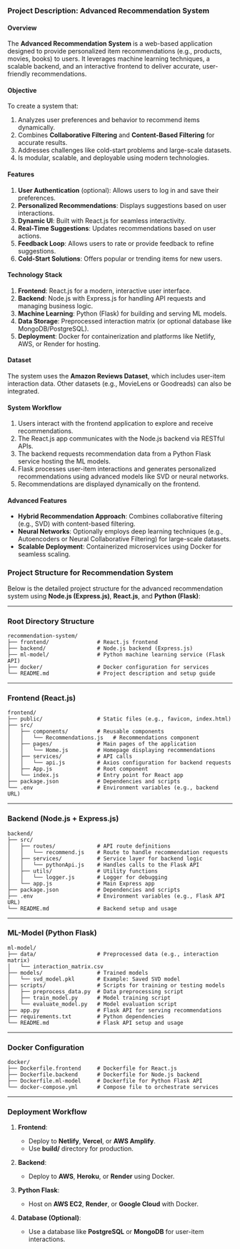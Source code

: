 ### **Project Description: Advanced Recommendation System**

#### **Overview**
The **Advanced Recommendation System** is a web-based application designed to provide personalized item recommendations (e.g., products, movies, books) to users. It leverages machine learning techniques, a scalable backend, and an interactive frontend to deliver accurate, user-friendly recommendations.

#### **Objective**
To create a system that:
1. Analyzes user preferences and behavior to recommend items dynamically.
2. Combines **Collaborative Filtering** and **Content-Based Filtering** for accurate results.
3. Addresses challenges like cold-start problems and large-scale datasets.
4. Is modular, scalable, and deployable using modern technologies.

#### **Features**
1. **User Authentication** (optional): Allows users to log in and save their preferences.
2. **Personalized Recommendations**: Displays suggestions based on user interactions.
3. **Dynamic UI**: Built with React.js for seamless interactivity.
4. **Real-Time Suggestions**: Updates recommendations based on user actions.
5. **Feedback Loop**: Allows users to rate or provide feedback to refine suggestions.
6. **Cold-Start Solutions**: Offers popular or trending items for new users.

#### **Technology Stack**
1. **Frontend**: React.js for a modern, interactive user interface.
2. **Backend**: Node.js with Express.js for handling API requests and managing business logic.
3. **Machine Learning**: Python (Flask) for building and serving ML models.
4. **Data Storage**: Preprocessed interaction matrix (or optional database like MongoDB/PostgreSQL).
5. **Deployment**: Docker for containerization and platforms like Netlify, AWS, or Render for hosting.

#### **Dataset**
The system uses the **Amazon Reviews Dataset**, which includes user-item interaction data. Other datasets (e.g., MovieLens or Goodreads) can also be integrated.

#### **System Workflow**
1. Users interact with the frontend application to explore and receive recommendations.
2. The React.js app communicates with the Node.js backend via RESTful APIs.
3. The backend requests recommendation data from a Python Flask service hosting the ML models.
4. Flask processes user-item interactions and generates personalized recommendations using advanced models like SVD or neural networks.
5. Recommendations are displayed dynamically on the frontend.

#### **Advanced Features**
- **Hybrid Recommendation Approach**: Combines collaborative filtering (e.g., SVD) with content-based filtering.
- **Neural Networks**: Optionally employs deep learning techniques (e.g., Autoencoders or Neural Collaborative Filtering) for large-scale datasets.
- **Scalable Deployment**: Containerized microservices using Docker for seamless scaling.

### **Project Structure for Recommendation System**

Below is the detailed project structure for the advanced recommendation system using **Node.js (Express.js)**, **React.js**, and **Python (Flask)**:

---

### **Root Directory Structure**
```
recommendation-system/
├── frontend/               # React.js frontend
├── backend/                # Node.js backend (Express.js)
├── ml-model/               # Python machine learning service (Flask API)
├── docker/                 # Docker configuration for services
└── README.md               # Project description and setup guide
```

---

### **Frontend (React.js)**
```
frontend/
├── public/                 # Static files (e.g., favicon, index.html)
├── src/
│   ├── components/         # Reusable components
│   │   └── Recommendations.js   # Recommendations component
│   ├── pages/              # Main pages of the application
│   │   └── Home.js         # Homepage displaying recommendations
│   ├── services/           # API calls
│   │   └── api.js          # Axios configuration for backend requests
│   ├── App.js              # Root component
│   └── index.js            # Entry point for React app
├── package.json            # Dependencies and scripts
└── .env                    # Environment variables (e.g., backend URL)
```

---

### **Backend (Node.js + Express.js)**
```
backend/
├── src/
│   ├── routes/             # API route definitions
│   │   └── recommend.js    # Route to handle recommendation requests
│   ├── services/           # Service layer for backend logic
│   │   └── pythonApi.js    # Handles calls to the Flask API
│   ├── utils/              # Utility functions
│   │   └── logger.js       # Logger for debugging
│   └── app.js              # Main Express app
├── package.json            # Dependencies and scripts
├── .env                    # Environment variables (e.g., Flask API URL)
└── README.md               # Backend setup and usage
```

---

### **ML-Model (Python Flask)**
```
ml-model/
├── data/                   # Preprocessed data (e.g., interaction matrix)
│   └── interaction_matrix.csv
├── models/                 # Trained models
│   └── svd_model.pkl       # Example: Saved SVD model
├── scripts/                # Scripts for training or testing models
│   ├── preprocess_data.py  # Data preprocessing script
│   ├── train_model.py      # Model training script
│   └── evaluate_model.py   # Model evaluation script
├── app.py                  # Flask API for serving recommendations
├── requirements.txt        # Python dependencies
└── README.md               # Flask API setup and usage
```

---

### **Docker Configuration**
```
docker/
├── Dockerfile.frontend     # Dockerfile for React.js
├── Dockerfile.backend      # Dockerfile for Node.js backend
├── Dockerfile.ml-model     # Dockerfile for Python Flask API
└── docker-compose.yml      # Compose file to orchestrate services
```

---

### **Deployment Workflow**
1. **Frontend**:
   - Deploy to **Netlify**, **Vercel**, or **AWS Amplify**.
   - Use **build/** directory for production.

2. **Backend**:
   - Deploy to **AWS**, **Heroku**, or **Render** using Docker.

3. **Python Flask**:
   - Host on **AWS EC2**, **Render**, or **Google Cloud** with Docker.

4. **Database (Optional)**:
   - Use a database like **PostgreSQL** or **MongoDB** for user-item interactions.